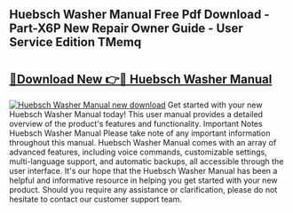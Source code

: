 ## Huebsch Washer Manual Free Pdf Download - Part-X6P New Repair Owner Guide - User Service Edition TMemq

# <h2><a href="http://bc36994.oget.top/?id=Huebsch+Washer+Manual">🔗Download New 👉🔴 Huebsch Washer Manual</a></h2>

[![Huebsch Washer Manual new download](https://i.imgur.com/5g1atiW.png)](http://bc36994.oget.top/?id=Huebsch+Washer+Manual)
Get started with your new Huebsch Washer Manual today! This user manual provides a detailed overview of the product's features and functionality. Important Notes Huebsch Washer Manual Please take note of any important information throughout this manual. Huebsch Washer Manual comes with an array of advanced features, including voice commands, customizable settings, multi-language support, and automatic backups, all accessible through the user interface. It's our hope that the Huebsch Washer Manual has been a helpful and informative resource in helping you get started with your new product. Should you require any assistance or clarification, please do not hesitate to contact our customer support team.
